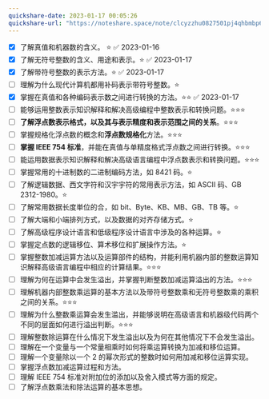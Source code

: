 ```yaml
---
quickshare-date: 2023-01-17 00:05:26
quickshare-url: "https://noteshare.space/note/clcyzzhu0827501pj4qhbmbp6#Ugsh5zQeZDRBDS9WLUs1zWdzMoKozrfPs1sw7B8YoJ0"
---
```

- [x] 了解真值和机器数的含义。 ⭐️ ✅ 2023-01-16
- [x] 了解无符号整数的含义、用途和表示。⭐️ ✅ 2023-01-17
- [x] 了解带符号整数的表示方法。⭐️ ✅ 2023-01-17
- [ ] 理解为什么现代计算机都用补码表示带符号整数。⭐️
- [x] 掌握在真值和各种编码表示数之间进行转换的方法。⭐️⭐️ ✅ 2023-01-17
- [ ] 能够运用整数表示知识解释和解决高级编程中整数表示和转换问题。⭐️⭐️⭐️
- [ ] **了解浮点数表示格式，以及其与表示精度和表示范围之间的关系**。⭐️⭐️⭐️
- [ ]  ﻿﻿掌握规格化浮点数的概念和**浮点数规格化**方法。⭐️⭐️⭐️
- [ ]  ﻿**掌握 IEEE 754 标准**，并能在真值与单精度格式浮点数之间进行转换。⭐️⭐️⭐️
- [ ] 能运用数据表示知识解释和解决高级语言编程中浮点数表示和转换问题。⭐️⭐️⭐️
- [ ]  ﻿﻿﻿﻿掌握常用的十进制数的二进制编码方法，如 8421 码。⭐️
- [ ]  ﻿﻿了解逻辑数据、西文字符和汉宇宇符的常用表示方法，如 ASCII 码、GB 2312-1980。⭐️
- [ ] 了解常用数据长度単位的合，如 bit、Byte、KB、MB、GB、TB 等。⭐️
- [ ]  了解大端和小端排列方式，以及数据的对齐存储方式。⭐️
- [ ]  了解高级程序设计语言和低级程序设计语言中涉及的各种运算。⭐️
- [ ]  掌握定点数的逻辑移位、算术移位和扩展操作方法。⭐️
- [ ]  掌握整数加减运算方法以及运算部件的结构，并能利用机器内部的整数运算知识解释高级语言编程中相应的计算结果。⭐️⭐️⭐️
- [ ]  理解为何在运算中会发生溢出，并掌握判断整数加减运算溢出的方法。⭐️⭐️⭐️
- [ ]  理解机器内部整数乘运算的基本方法以及带符号整数乘和无符号整数乘的乘积之间的关系。⭐️⭐️⭐️
- [ ]  理解为什么整数乘运算会发生滥出，并能够说明在高级语言和机器级代码两个不同的层面如何进行溢出判断。⭐️⭐️⭐️
- [ ] 理解整数除运算在什么情况下发生溢出以及为何在其他情况下不会发生溢出。
- [ ] 理解在一个变量与一个常量相乘时如何将乘运算转换为加减和移位运算。
- [ ] 理解一个变量除以一个 2 的幂次形式的整数时如何用加减和移位运算实现。
- [ ] 掌握浮点数加减运算过程和方法。
- [ ] 理解 IEEE 754 标准对附加位的添加以及舍入模式等方面的规定。
- [ ] 了解浮点数乘法和除法运算的基本思想。